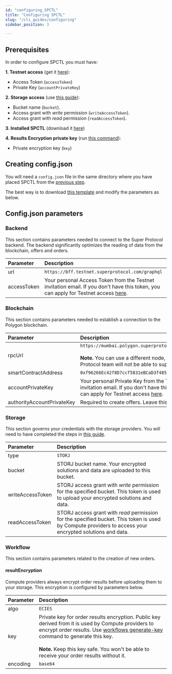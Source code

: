 ```yaml
---
id: "configuring_SPCTL"
title: "Configuring SPCTL"
slug: "/cli_guides/configuring"
sidebar_position: 3

---
```


## Prerequisites

In order to configure SPCTL you must have:

**1. Testnet access** (get it [here](/testnet/)):
* Access Token (`accessToken`)
* Private Key (`accountPrivateKey`)

**2. Storage access** (use [this guide](/developers/cli_guides/storages)):
* Bucket name (`bucket`).
* Access grant with *write* permission (`writeAccessToken`).
* Access grant with *read* permission (`readAccessToken`).

**3. Installed SPCTL** (download it [here](/developers/CLI_guides/downloading))

**4. Results Encryption private key** (run [this command](/developers/cli_commands/workflows/generate-key)):
* Private encryption key (`key`)

## Creating config.json

You will need a `config.json` file in the same directory where you have placed SPCTL from the [previous step](/developers/CLI_guides/downloading). 

The best way is to download [this template](https://github.com/Super-Protocol/ctl/blob/master/config.example.json) and modify the parameters as below.

## Config.json parameters

### Backend

This section contains parameters needed to connect to the Super Protocol backend. The backend significantly optimizes the reading of data from the blockchain, offers and orders.

|**Parameter**| **Description**                                                                                                                                 |
| :- |:------------------------------------------------------------------------------------------------------------------------------------------------|
|url| `https://bff.testnet.superprotocol.com/graphql`                                                                                                 |
|accessToken| Your personal Access Token from the Testnet invitation email. If you don't have this token, you can apply for Testnet access [here](/testnet/). |

### Blockchain

This section contains parameters needed to establish a connection to the Polygon blockchain.

|**Parameter**| **Description**                                                                                                                                                 |
| :- |:----------------------------------------------------------------------------------------------------------------------------------------------------------------|
|rpcUrl| `https://mumbai.polygon.superprotocol.com/hesoyam`<br/><br/>**Note.** You can use a different node, but the Super Protocol team will not be able to support it. |
|smartContractAddress| `0xf96266Ec42f8D7ccf5831eBCaD3f4851967e9D45`                                                                                                                    |
|accountPrivateKey| Your personal Private Key from the Testnet invitation email. If you don't have this token, you can apply for Testnet access [here](/testnet/).                  |
|authorityAccountPrivateKey| Required to create offers. Leave this blank for now.                                                                                                            |

### Storage

This section governs your credentials with the storage providers. You will need to have completed the steps in [this guide](/developers/cli_guides/storages).

|**Parameter**| **Description**                                                                                                                                          |
| :- |:---------------------------------------------------------------------------------------------------------------------------------------------------------|
|type| `STORJ`                                                                                                                                                  |
|bucket| STORJ bucket name. Your encrypted solutions and data are uploaded to this bucket.                                                                        |
|writeAccessToken| STORJ access grant with *write* permission for the specified bucket. This token is used to upload your encrypted solutions and data.                     |
|readAccessToken| STORJ access grant with *read* permission for the specified bucket. This token is used by Compute providers to access your encrypted solutions and data. |

### Workflow

This section contains parameters related to the creation of new orders.

#### resultEncryption

Compute providers always encrypt order results before uploading them to your storage. This encryption is configured by parameters below.

|**Parameter**| **Description**                                                                                                                                                                                                                                                                                                                             |
| :- |:--------------------------------------------------------------------------------------------------------------------------------------------------------------------------------------------------------------------------------------------------------------------------------------------------------------------------------------------|
|algo| `ECIES`                                                                                                                                                                                                                                                                                                                                     |
|key| Private key for order results encryption. Public key derived from it is used by Compute providers to encrypt order results. Use [workflows generate-key](/developers/cli_commands/workflows/generate-key) command to generate this key. <br/><br/>**Note.** Keep this key safe. You won't be able to receive your order results without it. |
|encoding| `base64`                                                                                                                                                                                                                                                                                                                                    |


